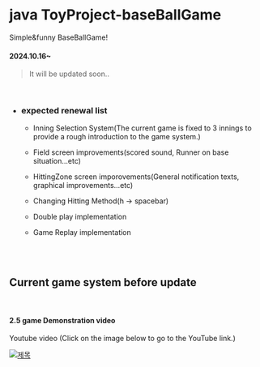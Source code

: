 # java ToyProject-baseBallGame
Simple&amp;funny BaseBallGame!

#### 2024.10.16~
> It will be updated soon..

<br>

+ ### expected renewal list
  
  + Inning Selection System(The current game is fixed to 3 innings to provide a rough introduction to the game system.)
    
  + Field screen improvements(scored sound, Runner on base situation...etc)
    
  + HittingZone screen imporovements(General notification texts, graphical improvements...etc)
    
  + Changing Hitting Method(h -> spacebar)
 
  + Double play implementation
 
  + Game Replay implementation

<br>
<br>
  
## Current game system before update


<br>

#### 2.5 game Demonstration video

Youtube video (Click on the image below to go to the YouTube link.)


 [![제목](https://github.com/user-attachments/assets/0ef59d96-63d2-424d-9326-93f6845085da)](https://youtu.be/Njj6Z49qLPU?si=CRpZx0I0f039usYY)
